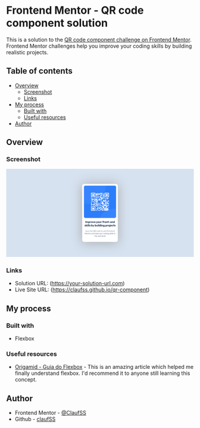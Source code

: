 # Frontend Mentor - QR code component solution

This is a solution to the [QR code component challenge on Frontend Mentor](https://www.frontendmentor.io/challenges/card-component-iux_sIO_H). Frontend Mentor challenges help you improve your coding skills by building realistic projects. 

## Table of contents

- [Overview](#overview)
  - [Screenshot](#screenshot)
  - [Links](#links)
- [My process](#my-process)
  - [Built with](#built-with)
  - [Useful resources](#useful-resources)
- [Author](#author)


## Overview

### Screenshot

![](./images/screenshot.png)

### Links

- Solution URL: (https://your-solution-url.com)
- Live Site URL: (https://claufss.github.io/qr-component)

## My process

### Built with

- Flexbox

### Useful resources

- [Origamid - Guia do Flexbox](https://origamid.com/projetos/flexbox-guia-completo) - This is an amazing article which helped me finally understand flexbox. I'd recommend it to anyone still learning this concept.

## Author

- Frontend Mentor - [@ClaufSS](https://www.frontendmentor.io/profile/ClaufSS)
- Github - [claufSS](https://github.com/claufss)
